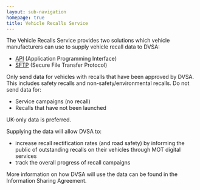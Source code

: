 ```yaml
---
layout: sub-navigation
homepage: true
title: Vehicle Recalls Service
---
```


The Vehicle Recalls Service provides two solutions which vehicle manufacturers can use to supply vehicle recall data to DVSA:

- [API](/api/) (Application Programming Interface)
- [SFTP](/sftp/) (Secure File Transfer Protocol)

Only send data for vehicles with recalls that have been approved by DVSA. This includes safety recalls and non-safety/environmental recalls. Do not send data for:

- Service campaigns (no recall)
- Recalls that have not been launched

UK-only data is preferred.

Supplying the data will allow DVSA to:

- increase recall rectification rates (and road safety) by informing the public of outstanding recalls on their vehicles through MOT digital services
- track the overall progress of recall campaigns

More information on how DVSA will use the data can be found in the Information Sharing Agreement.
